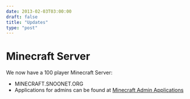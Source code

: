 ```yaml
--- 
date: 2013-02-03T03:00:00
draft: false
title: "Updates"
type: "post"
---
```


# Minecraft Server
We now have a 100 player Minecraft Server:

- MINECRAFT.SNOONET.ORG
- Applications for admins can be found at [Minecraft Admin Applications](/mcapp)

